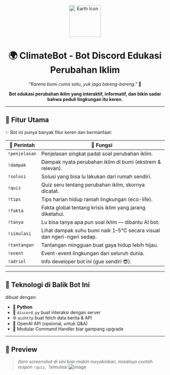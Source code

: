 <div align="center">
  <img src="https://em-content.zobj.net/thumbs/240/twitter/351/earth-globe-asia-australia_1f30f.png" width="100" alt="Earth Icon"/>
  
  # 🌍 ClimateBot - Bot Discord Edukasi Perubahan Iklim

  _"Karena bumi cuma satu, yuk jaga bareng-bareng."_ 🌱
  
  **Bot edukasi perubahan iklim yang interaktif, informatif, dan bikin sadar bahwa peduli lingkungan itu keren.**
</div>

---

## 🚀 Fitur Utama

✨ Bot ini punya banyak fitur keren dan bermanfaat:

| 💬 Perintah      | 🔎 Fungsi                                                                 |
|------------------|--------------------------------------------------------------------------|
| `!penjelasan`    | Penjelasan singkat padat soal perubahan iklim.                          |
| `!dampak`        | Dampak nyata perubahan iklim di bumi (ekstrem & relevan).               |
| `!solusi`        | Solusi yang bisa lu lakukan dari rumah sendiri.                         |
| `!quiz`          | Quiz seru tentang perubahan iklim, skornya dicatat.                    |
| `!tips`          | Tips harian hidup ramah lingkungan (eco-life).                          |
| `!fakta`         | Fakta global tentang krisis iklim yang jarang diketahui.                |
| `!tanya`         | Lu bisa tanya apa pun soal iklim — dibantu AI bot.                      |
| `!simulasi`      | Lihat dampak suhu bumi naik 1–5°C secara visual dan ngeri-ngeri sedap. |
| `!tantangan`     | Tantangan mingguan buat gaya hidup lebih hijau.                         |
| `!event`         | Event-event lingkungan dari seluruh dunia.                              |
| `!adriel`        | Info developer bot ini (gue sendiri 😎).                                 |

---

## 🧠 Teknologi di Balik Bot Ini

dibuat dengan:
- 🐍 **Python**
- 🤖 `discord.py` buat interaksi dengan server
- 🌐 `aiohttp` buat fetch data berita & API
- 🧠 OpenAI API (opsional, untuk Q&A)
- 🎯 Modular Command Handler biar gampang upgrade

---

## 📸 Preview

> *(taro screenshot di sini biar makin meyakinkan, misalnya contoh respon `!quiz`, `!simulasi*
> ![image](https://github.com/user-attachments/assets/4ac18db5-a558-4dcb-a8f5-e883d9a24d48)


